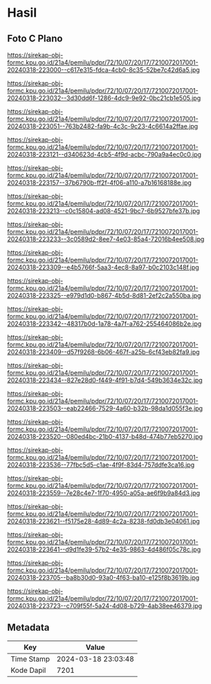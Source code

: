 # Hasil

## Foto C Plano

https://sirekap-obj-formc.kpu.go.id/21a4/pemilu/pdpr/72/10/07/20/17/7210072017001-20240318-223000--c617e315-fdca-4cb0-8c35-52be7c42d6a5.jpg

https://sirekap-obj-formc.kpu.go.id/21a4/pemilu/pdpr/72/10/07/20/17/7210072017001-20240318-223032--3d30dd6f-1286-4dc9-9e92-0bc21cb1e505.jpg

https://sirekap-obj-formc.kpu.go.id/21a4/pemilu/pdpr/72/10/07/20/17/7210072017001-20240318-223051--763b2482-fa9b-4c3c-9c23-4c6614a2ffae.jpg

https://sirekap-obj-formc.kpu.go.id/21a4/pemilu/pdpr/72/10/07/20/17/7210072017001-20240318-223121--d340623d-4cb5-4f9d-acbc-790a9a4ec0c0.jpg

https://sirekap-obj-formc.kpu.go.id/21a4/pemilu/pdpr/72/10/07/20/17/7210072017001-20240318-223157--37b6790b-ff2f-4f06-a110-a7b16168188e.jpg

https://sirekap-obj-formc.kpu.go.id/21a4/pemilu/pdpr/72/10/07/20/17/7210072017001-20240318-223213--c0c15804-ad08-4521-9bc7-6b9527bfe37b.jpg

https://sirekap-obj-formc.kpu.go.id/21a4/pemilu/pdpr/72/10/07/20/17/7210072017001-20240318-223233--3c0589d2-8ee7-4e03-85a4-72016b4ee508.jpg

https://sirekap-obj-formc.kpu.go.id/21a4/pemilu/pdpr/72/10/07/20/17/7210072017001-20240318-223309--e4b5766f-5aa3-4ec8-8a97-b0c2103c148f.jpg

https://sirekap-obj-formc.kpu.go.id/21a4/pemilu/pdpr/72/10/07/20/17/7210072017001-20240318-223325--e979d1d0-b867-4b5d-8d81-2ef2c2a550ba.jpg

https://sirekap-obj-formc.kpu.go.id/21a4/pemilu/pdpr/72/10/07/20/17/7210072017001-20240318-223342--48317b0d-1a78-4a7f-a762-255464086b2e.jpg

https://sirekap-obj-formc.kpu.go.id/21a4/pemilu/pdpr/72/10/07/20/17/7210072017001-20240318-223409--d57f9268-6b06-467f-a25b-6cf43eb82fa9.jpg

https://sirekap-obj-formc.kpu.go.id/21a4/pemilu/pdpr/72/10/07/20/17/7210072017001-20240318-223434--827e28d0-f449-4f91-b7d4-549b3634e32c.jpg

https://sirekap-obj-formc.kpu.go.id/21a4/pemilu/pdpr/72/10/07/20/17/7210072017001-20240318-223503--eab22466-7529-4a60-b32b-98da1d055f3e.jpg

https://sirekap-obj-formc.kpu.go.id/21a4/pemilu/pdpr/72/10/07/20/17/7210072017001-20240318-223520--080ed4bc-21b0-4137-b48d-474b77eb5270.jpg

https://sirekap-obj-formc.kpu.go.id/21a4/pemilu/pdpr/72/10/07/20/17/7210072017001-20240318-223536--77fbc5d5-c1ae-4f9f-83d4-757ddfe3ca16.jpg

https://sirekap-obj-formc.kpu.go.id/21a4/pemilu/pdpr/72/10/07/20/17/7210072017001-20240318-223559--7e28c4e7-1f70-4950-a05a-ae6f9b9a84d3.jpg

https://sirekap-obj-formc.kpu.go.id/21a4/pemilu/pdpr/72/10/07/20/17/7210072017001-20240318-223621--f5175e28-4d89-4c2a-8238-fd0db3e04061.jpg

https://sirekap-obj-formc.kpu.go.id/21a4/pemilu/pdpr/72/10/07/20/17/7210072017001-20240318-223641--d9d1fe39-57b2-4e35-9863-4d486f05c78c.jpg

https://sirekap-obj-formc.kpu.go.id/21a4/pemilu/pdpr/72/10/07/20/17/7210072017001-20240318-223705--ba8b30d0-93a0-4f63-ba10-e125f8b3619b.jpg

https://sirekap-obj-formc.kpu.go.id/21a4/pemilu/pdpr/72/10/07/20/17/7210072017001-20240318-223723--c709f55f-5a24-4d08-b729-4ab38ee46379.jpg


## Metadata

| Key        | Value               |
| ---------- | ------------------- |
| Time Stamp | 2024-03-18 23:03:48 |
| Kode Dapil | 7201                |



